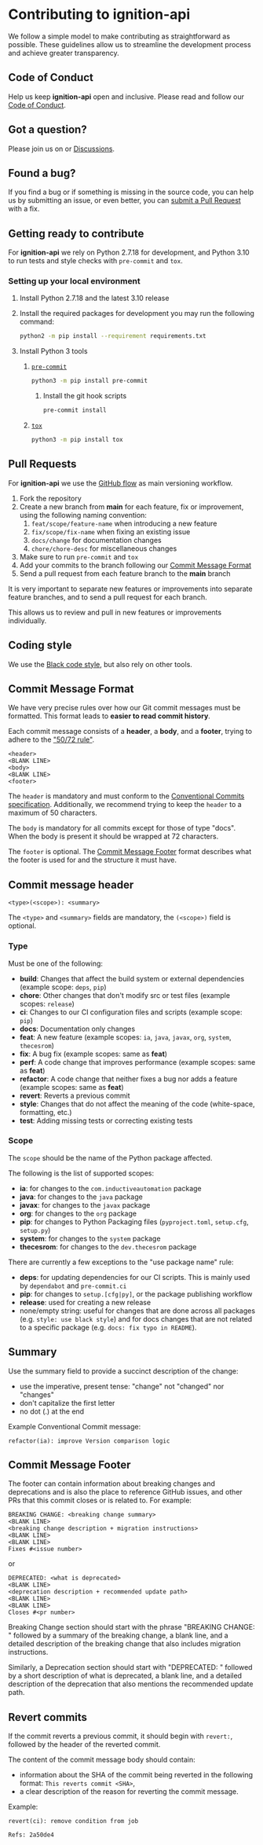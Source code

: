 # Contributing to ignition-api

We follow a simple model to make contributing as straightforward as possible. These guidelines allow us to streamline the development process and achieve greater transparency.

## Code of Conduct

Help us keep **ignition-api** open and inclusive. Please read and follow our [Code of Conduct](https://github.com/ignition-devs/.github/blob/main/CODE_OF_CONDUCT.md).

## Got a question?

Please join us on or [Discussions](https://github.com/orgs/ignition-devs/discussions).

## Found a bug?

If you find a bug or if something is missing in the source code, you can help us by submitting an issue, or even better, you can [submit a Pull Request](#pull-requests) with a fix.

## Getting ready to contribute

For **ignition-api** we rely on Python 2.7.18 for development, and Python 3.10 to run tests and style checks with `pre-commit` and `tox`.

### Setting up your local environment

1. Install Python 2.7.18 and the latest 3.10 release
1. Install the required packages for development you may run the following command:

    ```sh
    python2 -m pip install --requirement requirements.txt
    ```

1. Install Python 3 tools

    1. [`pre-commit`](https://pre-commit.com/)

        ```sh
        python3 -m pip install pre-commit
        ```

        1. Install the git hook scripts

            ```sh
            pre-commit install
            ```

    1. [`tox`](https://tox.wiki/)

        ```sh
        python3 -m pip install tox
        ```

## Pull Requests

For **ignition-api** we use the [GitHub flow](https://guides.github.com/introduction/flow/) as main versioning workflow.

1. Fork the repository
1. Create a new branch from **main** for each feature, fix or improvement, using the following naming convention:
    1. `feat/scope/feature-name` when introducing a new feature
    1. `fix/scope/fix-name` when fixing an existing issue
    1. `docs/change` for documentation changes
    1. `chore/chore-desc` for miscellaneous changes
1. Make sure to run `pre-commit` and `tox`
1. Add your commits to the branch following our [Commit Message Format](#commit-message-format)
1. Send a pull request from each feature branch to the **main** branch

It is very important to separate new features or improvements into separate feature branches, and to send a pull request for each branch.

This allows us to review and pull in new features or improvements individually.

## Coding style

We use the [Black code style](https://github.com/psf/black/blob/main/docs/the_black_code_style/index.rst), but also rely on other tools.

## Commit Message Format

We have very precise rules over how our Git commit messages must be formatted.
This format leads to **easier to read commit history**.

Each commit message consists of a **header**, a **body**, and a **footer**, trying to adhere to the ["50/72 rule"](https://tbaggery.com/2008/04/19/a-note-about-git-commit-messages.html).

```text
<header>
<BLANK LINE>
<body>
<BLANK LINE>
<footer>
```

The `header` is mandatory and must conform to the [Conventional Commits specification](https://conventionalcommits.org/).
Additionally, we recommend trying to keep the `header` to a maximum of 50 characters.

The `body` is mandatory for all commits except for those of type "docs".
When the body is present it should be wrapped at 72 characters.

The `footer` is optional. The [Commit Message Footer](#commit-message-footer) format describes what the footer is used for and the structure it must have.

## Commit message header

```text
<type>(<scope>): <summary>
```

The `<type>` and `<summary>` fields are mandatory, the `(<scope>)` field is optional.

### Type

Must be one of the following:

* **build**: Changes that affect the build system or external dependencies (example scope: `deps`, `pip`)
* **chore**: Other changes that don't modify src or test files (example scopes: `release`)
* **ci**: Changes to our CI configuration files and scripts (example scope: `pip`)
* **docs**: Documentation only changes
* **feat**: A new feature (example scopes: `ia`, `java`, `javax`, `org`, `system`, `thecesrom`)
* **fix**: A bug fix (example scopes: same as **feat**)
* **perf**: A code change that improves performance (example scopes: same as **feat**)
* **refactor**: A code change that neither fixes a bug nor adds a feature (example scopes: same as **feat**)
* **revert**: Reverts a previous commit
* **style**: Changes that do not affect the meaning of the code (white-space, formatting, etc.)
* **test**: Adding missing tests or correcting existing tests

### Scope

The `scope` should be the name of the Python package affected.

The following is the list of supported scopes:

* **ia**: for changes to the `com.inductiveautomation` package
* **java**: for changes to the `java` package
* **javax**: for changes to the `javax` package
* **org**: for changes to the `org` package
* **pip**: for changes to Python Packaging files (`pyproject.toml`, `setup.cfg`, `setup.py`)
* **system**: for changes to the `system` package
* **thecesrom**: for changes to the `dev.thecesrom` package

There are currently a few exceptions to the "use package name" rule:

* **deps**: for updating dependencies for our CI scripts. This is mainly used by `dependabot` and `pre-commit.ci`
* **pip**: for changes to `setup.[cfg|py]`, or the package publishing workflow
* **release**: used for creating a new release
* none/empty string: useful for changes that are done across all packages (e.g. `style: use black style`) and for docs changes that are not related to a specific package (e.g. `docs: fix typo in README`).

## Summary

Use the summary field to provide a succinct description of the change:

* use the imperative, present tense: "change" not "changed" nor "changes"
* don't capitalize the first letter
* no dot (.) at the end

Example Conventional Commit message:

```text
refactor(ia): improve Version comparison logic
```

## Commit Message Footer

The footer can contain information about breaking changes and deprecations and is also the place to reference GitHub issues, and other PRs that this commit closes or is related to.
For example:

```text
BREAKING CHANGE: <breaking change summary>
<BLANK LINE>
<breaking change description + migration instructions>
<BLANK LINE>
<BLANK LINE>
Fixes #<issue number>
```

or

```text
DEPRECATED: <what is deprecated>
<BLANK LINE>
<deprecation description + recommended update path>
<BLANK LINE>
<BLANK LINE>
Closes #<pr number>
```

Breaking Change section should start with the phrase "BREAKING CHANGE: " followed by a summary of the breaking change, a blank line, and a detailed description of the breaking change that also includes migration instructions.

Similarly, a Deprecation section should start with "DEPRECATED: " followed by a short description of what is deprecated, a blank line, and a detailed description of the deprecation that also mentions the recommended update path.

## Revert commits

If the commit reverts a previous commit, it should begin with `revert:`, followed by the header of the reverted commit.

The content of the commit message body should contain:

* information about the SHA of the commit being reverted in the following format: `This reverts commit <SHA>`,
* a clear description of the reason for reverting the commit message.

Example:

```text
revert(ci): remove condition from job

Refs: 2a50de4
```
